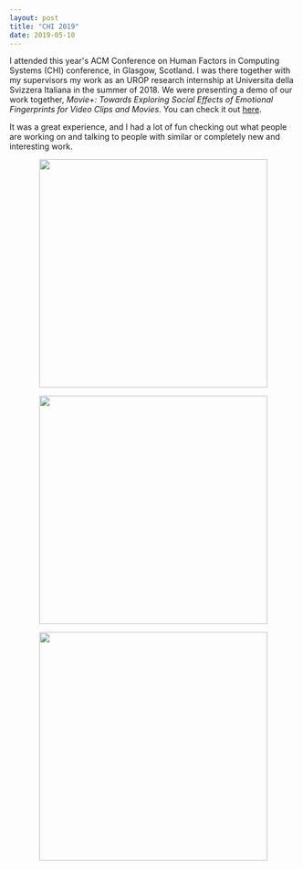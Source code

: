 ```yaml
---
layout: post
title: "CHI 2019"
date: 2019-05-10
---
```

I attended this year's ACM Conference on Human Factors in Computing Systems (CHI) conference, in Glasgow, Scotland. I was there together with my supervisors my work as an UROP research internship at Universita della Svizzera Italiana in the summer of 2018. We were presenting a demo of our work together, *Movie+: Towards Exploring Social Effects of Emotional Fingerprints for Video Clips and Movies*. You can check it out [here](https://dl.acm.org/citation.cfm?doid=3290607.3313261).

It was a great experience, and I had a lot of fun checking out what people are working on and talking to people with similar or completely new and interesting work. 

<p align="center">
<img src="/assets/images/chi1.png" width="400">
</p>

<p align="center">
<img src="/assets/images/chi2.png" width="400">
</p>

<p align="center">
<img src="/assets/images/chi3.png" width="400">
</p>
